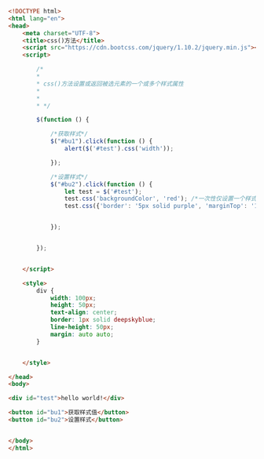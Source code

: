 
<BlogInfo id="217" title="143.css方法" author="白日梦想猿" pv=0 read_times=0 pre_cost_time="0分55秒" category="js学习" tag_list="['js学习']" create_time="2021.09.28 16:20:21" update_time="2021.09.28 16:28:30" />

```html
<!DOCTYPE html>
<html lang="en">
<head>
    <meta charset="UTF-8">
    <title>css()方法</title>
    <script src="https://cdn.bootcss.com/jquery/1.10.2/jquery.min.js"></script>
    <script>

        /*
        *
        * css()方法设置或返回被选元素的一个或多个样式属性
        *
        *
        * */

        $(function () {

            /*获取样式*/
            $("#bu1").click(function () {
                alert($('#test').css('width'));

            });

            /*设置样式*/
            $("#bu2").click(function () {
                let test = $('#test');
                test.css('backgroundColor', 'red'); /*一次性仅设置一个样式*/
                test.css({'border': '5px solid purple', 'marginTop': '100px'}); /*一次性设置多个标签*/


            });


        });


    </script>

    <style>
        div {
            width: 100px;
            height: 50px;
            text-align: center;
            border: 1px solid deepskyblue;
            line-height: 50px;
            margin: auto auto;
        }


    </style>

</head>
<body>

<div id="test">hello world!</div>

<button id="bu1">获取样式值</button>
<button id="bu2">设置样式</button>


</body>
</html>
```
